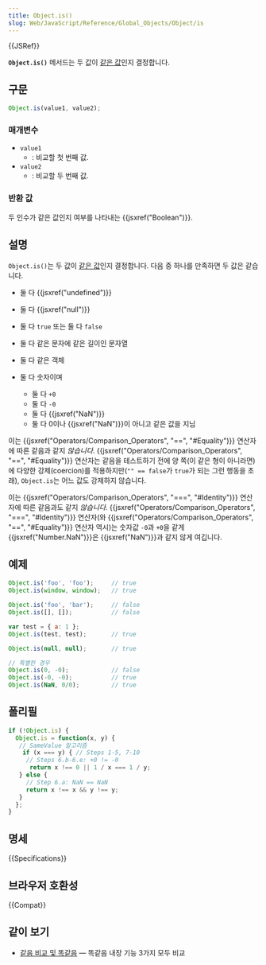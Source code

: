 ```yaml
---
title: Object.is()
slug: Web/JavaScript/Reference/Global_Objects/Object/is
---
```

{{JSRef}}

**`Object.is()`** 메서드는 두 값이 [같은 값](/ko/docs/Web/JavaScript/Equality_comparisons_and_sameness)인지 결정합니다.

## 구문

```js
Object.is(value1, value2);
```

### 매개변수

- `value1`
  - : 비교할 첫 번째 값.
- `value2`
  - : 비교할 두 번째 값.

### 반환 값

두 인수가 같은 값인지 여부를 나타내는 {{jsxref("Boolean")}}.

## 설명

`Object.is()`는 두 값이 [같은 값](/ko/docs/Web/JavaScript/Equality_comparisons_and_sameness)인지 결정합니다. 다음 중 하나를 만족하면 두 값은 같습니다.

- 둘 다 {{jsxref("undefined")}}
- 둘 다 {{jsxref("null")}}
- 둘 다 `true` 또는 둘 다 `false`
- 둘 다 같은 문자에 같은 길이인 문자열
- 둘 다 같은 객체
- 둘 다 숫자이며

  - 둘 다 `+0`
  - 둘 다 `-0`
  - 둘 다 {{jsxref("NaN")}}
  - 둘 다 0이나 {{jsxref("NaN")}}이 아니고 같은 값을 지님

이는 {{jsxref("Operators/Comparison_Operators", "==", "#Equality")}} 연산자에 따른 같음과 같지 _않습니다_. {{jsxref("Operators/Comparison_Operators", "==", "#Equality")}} 연산자는 같음을 테스트하기 전에 양 쪽(이 같은 형이 아니라면)에 다양한 강제(coercion)를 적용하지만(`"" == false`가 `true`가 되는 그런 행동을 초래), `Object.is`는 어느 값도 강제하지 않습니다.

이는 {{jsxref("Operators/Comparison_Operators", "===", "#Identity")}} 연산자에 따른 같음과도 같지 _않습니다_. {{jsxref("Operators/Comparison_Operators", "===", "#Identity")}} 연산자(와 {{jsxref("Operators/Comparison_Operators", "==", "#Equality")}} 연산자 역시)는 숫자값 `-0`과 `+0`을 같게 {{jsxref("Number.NaN")}}은 {{jsxref("NaN")}}과 같지 않게 여깁니다.

## 예제

```js
Object.is('foo', 'foo');     // true
Object.is(window, window);   // true

Object.is('foo', 'bar');     // false
Object.is([], []);           // false

var test = { a: 1 };
Object.is(test, test);       // true

Object.is(null, null);       // true

// 특별한 경우
Object.is(0, -0);            // false
Object.is(-0, -0);           // true
Object.is(NaN, 0/0);         // true
```

## 폴리필

```js
if (!Object.is) {
  Object.is = function(x, y) {
   // SameValue 알고리즘
    if (x === y) { // Steps 1-5, 7-10
     // Steps 6.b-6.e: +0 != -0
      return x !== 0 || 1 / x === 1 / y;
   } else {
     // Step 6.a: NaN == NaN
     return x !== x && y !== y;
   }
  };
}
```

## 명세

{{Specifications}}

## 브라우저 호환성

{{Compat}}

## 같이 보기

- [같음 비교 및 똑같음](/ko/docs/Web/JavaScript/Equality_comparisons_and_sameness) — 똑같음 내장 기능 3가지 모두 비교
